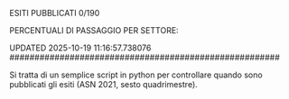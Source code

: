 ESITI PUBBLICATI 0/190 

PERCENTUALI DI PASSAGGIO PER SETTORE:

UPDATED 2025-10-19 11:16:57.738076
###################################################### 

Si tratta di un semplice script in python per controllare quando sono pubblicati gli esiti (ASN 2021, sesto quadrimestre).

